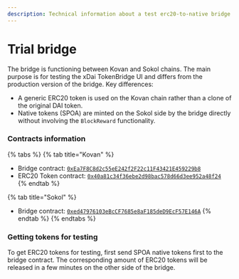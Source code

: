 ```yaml
---
description: Technical information about a test erc20-to-native bridge instance
---
```


# Trial bridge

The bridge is functioning between Kovan and Sokol chains. The main purpose is for testing the xDai TokenBridge UI and differs from the production version of the bridge. Key differences:

* A generic ERC20 token is used on the Kovan chain rather than a clone of the original DAI token.
* Native tokens \(SPOA\) are minted on the Sokol side by the bridge directly without involving the `BlockReward` functionality.

### Contracts information

{% tabs %}
{% tab title="Kovan" %}
* Bridge contract: [`0xEa7F8C8d2c55eE242f2F22c11F43421E459229b8`](https://kovan.etherscan.io/address/0xEa7F8C8d2c55eE242f2F22c11F43421E459229b8)
* ERC20 Token contract: [`0x40a81c34f36ebe2d98bac578d66d3ee952a48f24`](https://kovan.etherscan.io/address/0x40a81c34f36ebe2d98bac578d66d3ee952a48f24)
{% endtab %}

{% tab title="Sokol" %}
* Bridge contract: [`0xed47976103eBcCF7685e8aF185deD9EcF57E146A`](https://blockscout.com/poa/sokol/address/0xed47976103eBcCF7685e8aF185deD9EcF57E146A)
{% endtab %}
{% endtabs %}

### Getting tokens for testing

To get ERC20 tokens for testing, first send SPOA native tokens first to the bridge contract. The corresponding amount of ERC20 tokens will be released in a few minutes on the other side of the bridge.

